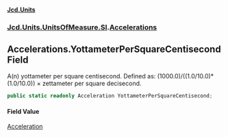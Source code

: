 #### [Jcd.Units](index.md 'index')
### [Jcd.Units.UnitsOfMeasure.SI](Jcd.Units.UnitsOfMeasure.SI.md 'Jcd.Units.UnitsOfMeasure.SI').[Accelerations](Accelerations.md 'Jcd.Units.UnitsOfMeasure.SI.Accelerations')

## Accelerations.YottameterPerSquareCentisecond Field

A(n) yottameter per square centisecond. Defined as: (1000.0)/((1.0/10.0)*(1.0/10.0)) × zettameter per square decisecond.

```csharp
public static readonly Acceleration YottameterPerSquareCentisecond;
```

#### Field Value
[Acceleration](Acceleration.md 'Jcd.Units.UnitTypes.Acceleration')